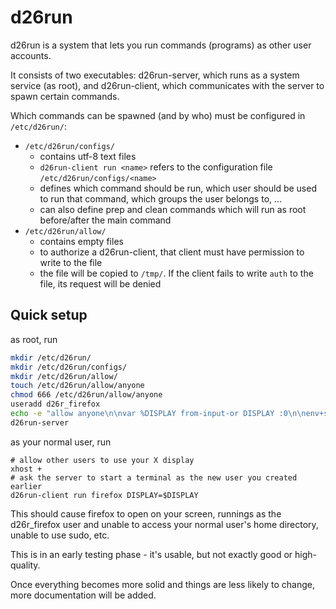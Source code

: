 # d26run

d26run is a system that lets you run commands (programs) as other user accounts.

It consists of two executables:
d26run-server, which runs as a system service (as root),
and d26run-client, which communicates with the server to spawn certain commands.

Which commands can be spawned (and by who) must be configured in `/etc/d26run/`:

- `/etc/d26run/configs/`
  + contains utf-8 text files
  + `d26run-client run <name>` refers to the configuration file `/etc/d26run/configs/<name>`
  + defines which command should be run, which user should be used to run that command, which groups the user belongs to, ...
  + can also define prep and clean commands which will run as root before/after the main command
- `/etc/d26run/allow/`
  + contains empty files
  + to authorize a d26run-client, that client must have permission to write to the file
  + the file will be copied to `/tmp/`. If the client fails to write `auth` to the file, its request will be denied

## Quick setup

as root, run

```sh
mkdir /etc/d26run/
mkdir /etc/d26run/configs/
mkdir /etc/d26run/allow/
touch /etc/d26run/allow/anyone
chmod 666 /etc/d26run/allow/anyone
useradd d26r_firefox
echo -e "allow anyone\n\nvar %DISPLAY from-input-or DISPLAY :0\n\nenv+set DISPLAY=%DISPLAY\n\nuser d26r_firefox\ngroup d26r_firefox\ng+group audio\n\ncommand firefox" > /etc/d26run/configs/firefox
d26run-server
```

as your normal user, run

```
# allow other users to use your X display
xhost +
# ask the server to start a terminal as the new user you created earlier
d26run-client run firefox DISPLAY=$DISPLAY
```

This should cause firefox to open on your screen,
runnings as the d26r_firefox user and unable to access your normal user's home directory,
unable to use sudo, etc.

This is in an early testing phase - it's usable,
but not exactly good or high-quality.

Once everything becomes more solid and things are less likely to change,
more documentation will be added.
